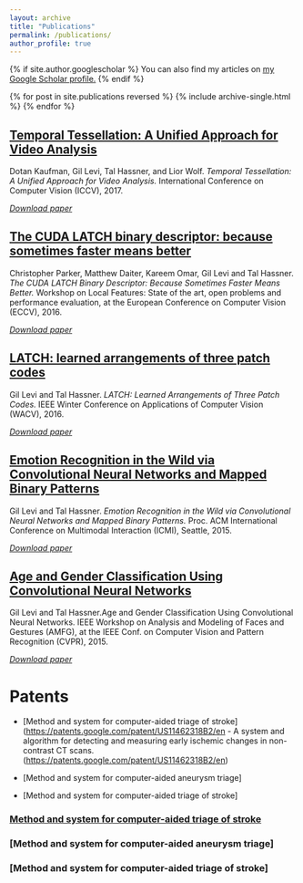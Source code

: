 ```yaml
---
layout: archive
title: "Publications"
permalink: /publications/
author_profile: true
---
```


{% if site.author.googlescholar %}
  You can also find my articles on <u><a href="{{site.author.googlescholar}}">my Google Scholar profile</a>.</u>
{% endif %}


{% for post in site.publications reversed %}
  {% include archive-single.html %}
{% endfor %}


## [Temporal Tessellation: A Unified Approach for Video Analysis](https://talhassner.github.io/home/publication/2017_ICCV_2)
Dotan Kaufman, Gil Levi, Tal Hassner, and Lior Wolf. <i> Temporal Tessellation: A Unified Approach for Video Analysis.</i> International Conference on Computer Vision (ICCV), 2017.

[<i>Download paper</i>](https://www.cs.tau.ac.il/~wolf/papers/tessellation.pdf)

## [The CUDA LATCH binary descriptor: because sometimes faster means better](https://talhassner.github.io/home/publication/2016_ECCV)
Christopher Parker, Matthew Daiter, Kareem Omar, Gil Levi and Tal Hassner. <i> The CUDA LATCH Binary Descriptor: Because Sometimes Faster Means Better. </i> Workshop on Local Features: State of the art, open problems and performance evaluation, at the European Conference on Computer Vision (ECCV), 2016.

[<i>Download paper</i>](https://talhassner.github.io/home/projects/LATCH/CLATCH_ECCV2016.pdf)

## [LATCH: learned arrangements of three patch codes](https://talhassner.github.io/home/publication/2016_WACV_2)
Gil Levi and Tal Hassner.<i> LATCH: Learned Arrangements of Three Patch Codes. </i> IEEE Winter Conference on Applications of Computer Vision (WACV), 2016.

[<i>Download paper</i>](https://talhassner.github.io/home/projects/LATCH/LATCH.pdf)

## [Emotion Recognition in the Wild via Convolutional Neural Networks and Mapped Binary Patterns](https://talhassner.github.io/home/publication/2015_ICMI)
Gil Levi and Tal Hassner. <i> Emotion Recognition in the Wild via Convolutional Neural Networks and Mapped Binary Patterns. </i> Proc. ACM International Conference on Multimodal Interaction (ICMI), Seattle, 2015.

[<i>Download paper</i>](https://talhassner.github.io/home/projects/cnn_emotions/LeviHassner_ICMI15.pdf)

## [Age and Gender Classification Using Convolutional Neural Networks](https://talhassner.github.io/home/publication/2015_CVPR)
Gil Levi and Tal Hassner.Age and Gender Classification Using Convolutional Neural Networks. IEEE Workshop on Analysis and Modeling of Faces and Gestures (AMFG), at the IEEE Conf. on Computer Vision and Pattern Recognition (CVPR), 2015.

[<i>Download paper</i>](https://talhassner.github.io/home/projects/cnn_agegender/CVPR2015_CNN_AgeGenderEstimation.pdf)




# Patents
* [Method and system for computer-aided triage of stroke](https://patents.google.com/patent/US11462318B2/en - A system and algorithm for detecting and measuring early ischemic changes in non-contrast CT scans. (https://patents.google.com/patent/US11462318B2/en)

* [Method and system for computer-aided aneurysm triage]

* [Method and system for computer-aided triage of stroke]


### [Method and system for computer-aided triage of stroke](https://patents.google.com/patent/US11462318B2/en)

### [Method and system for computer-aided aneurysm triage]

### [Method and system for computer-aided triage of stroke]


